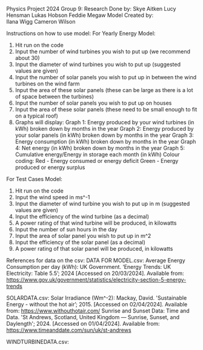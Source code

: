 Physics Project 2024
Group 9:
  Research Done by:
    Skye Aitken
    Lucy Hensman
    Lukas Hobson
    Feddie Megaw
  Model Created by:  
    Ilana Wigg
    Cameron Wilson

Instructions on how to use model:
For Yearly Energy Model:
1. Hit run on the code
2. Input the number of wind turbines you wish to put up (we recommend about 30)
3. Input the diameter of wind turbines you wish to put up (suggested values are given)
4. Input the number of solar panels you wish to put up in between the wind turbines on the wind farm
5. Input the area of these solar panels (these can be large as there is a lot of space between the turbines)
6. Input the number of solar panels you wish to put up on houses
7. Input the area of these solar panels (these need to be small enough to fit on a typical roof)
8. Graphs will display:
Graph 1: Energy produced by your wind turbines (in kWh) broken down by months in the year
Graph 2: Energy produced by your solar panels (in kWh) broken down by months in the year
Graph 3: Energy consumption (in kWh) broken down by months in the year
Graph 4: Net energy (in kWh) broken down by months in the year
Graph 5: Cumulative energy/Energy in storage each month (in kWh)
Colour coding:
Red - Energy consumed or energy deficit
Green - Energy produced or energy surplus

For Test Cases Model:
1. Hit run on the code
2. Input the wind speed in ms^-1
3. Input the diameter of wind turbine you wish to put up in m (suggested values are given)
4. Input the efficiency of the wind turbine (as a decimal)
5. A power rating of that wind turbine will be produced, in kilowatts
6. Input the number of sun hours in the day
7. Input the area of solar panel you wish to put up in m^2
8. Input the efficiency of the solar panel (as a decimal)
9. A power rating of that solar panel will be produced, in kilowatts

References for data on the csv:
DATA FOR MODEL.csv:
Average Energy Consumption per day (kWh): UK Government. ‘Energy Trends: UK Electricity: Table 5.5’; 2024 [Accessed on 20/03/2024]. Available from: https://www.gov.uk/government/statistics/electricity-section-5-energy-trends

SOLARDATA.csv:
Solar Irradiance (Wm^-2): Mackay, David. 'Sustainable Energy - without the hot air’; 2015. [Accessed on 02/04/2024]. Available from: https://www.withouthotair.com/ 
Sunrise and Sunset Data: Time and Data. 'St Andrews, Scotland, United Kingdom — Sunrise, Sunset, and Daylength'; 2024. [Accessed on 01/04/2024]. Available from: https://www.timeanddate.com/sun/uk/st-andrews

WINDTURBINEDATA.csv:
